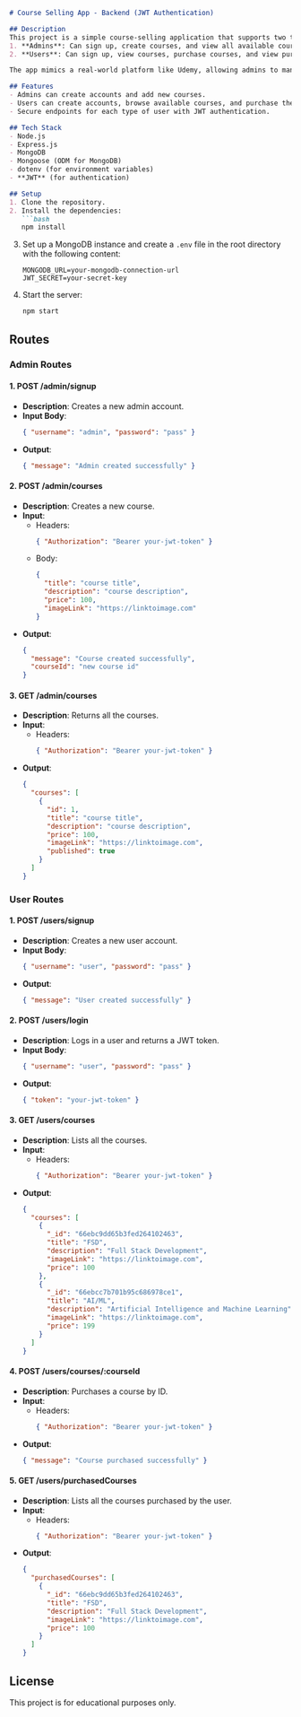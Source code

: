 ```markdown
# Course Selling App - Backend (JWT Authentication)

## Description
This project is a simple course-selling application that supports two types of users:
1. **Admins**: Can sign up, create courses, and view all available courses.
2. **Users**: Can sign up, view courses, purchase courses, and view purchased courses.

The app mimics a real-world platform like Udemy, allowing admins to manage courses and users to buy them. The app uses MongoDB as the database, so ensure that a MongoDB instance is set up before starting the project.

## Features
- Admins can create accounts and add new courses.
- Users can create accounts, browse available courses, and purchase them.
- Secure endpoints for each type of user with JWT authentication.

## Tech Stack
- Node.js
- Express.js
- MongoDB
- Mongoose (ODM for MongoDB)
- dotenv (for environment variables)
- **JWT** (for authentication)

## Setup
1. Clone the repository.
2. Install the dependencies:
   ```bash
   npm install
   ```
3. Set up a MongoDB instance and create a `.env` file in the root directory with the following content:
   ```
   MONGODB_URL=your-mongodb-connection-url
   JWT_SECRET=your-secret-key
   ```
4. Start the server:
   ```bash
   npm start
   ```

## Routes

### Admin Routes
#### 1. **POST /admin/signup**
   - **Description**: Creates a new admin account.
   - **Input Body**:
     ```json
     { "username": "admin", "password": "pass" }
     ```
   - **Output**:
     ```json
     { "message": "Admin created successfully" }
     ```

#### 2. **POST /admin/courses**
   - **Description**: Creates a new course.
   - **Input**: 
     - Headers: 
       ```json
       { "Authorization": "Bearer your-jwt-token" }
       ```
     - Body:
       ```json
       { 
         "title": "course title", 
         "description": "course description", 
         "price": 100, 
         "imageLink": "https://linktoimage.com" 
       }
       ```
   - **Output**:
     ```json
     { 
       "message": "Course created successfully", 
       "courseId": "new course id" 
     }
     ```

#### 3. **GET /admin/courses**
   - **Description**: Returns all the courses.
   - **Input**: 
     - Headers:
       ```json
       { "Authorization": "Bearer your-jwt-token" }
       ```
   - **Output**:
     ```json
     { 
       "courses": [
         {
           "id": 1,
           "title": "course title",
           "description": "course description",
           "price": 100,
           "imageLink": "https://linktoimage.com",
           "published": true
         }
       ]
     }
     ```

### User Routes
#### 1. **POST /users/signup**
   - **Description**: Creates a new user account.
   - **Input Body**:
     ```json
     { "username": "user", "password": "pass" }
     ```
   - **Output**:
     ```json
     { "message": "User created successfully" }
     ```

#### 2. **POST /users/login**
   - **Description**: Logs in a user and returns a JWT token.
   - **Input Body**:
     ```json
     { "username": "user", "password": "pass" }
     ```
   - **Output**:
     ```json
     { "token": "your-jwt-token" }
     ```

#### 3. **GET /users/courses**
   - **Description**: Lists all the courses.
   - **Input**: 
     - Headers:
       ```json
       { "Authorization": "Bearer your-jwt-token" }
       ```
   - **Output**:
     ```json
     { 
       "courses": [
         {
           "_id": "66ebc9dd65b3fed264102463",
           "title": "FSD",
           "description": "Full Stack Development",
           "imageLink": "https://linktoimage.com",
           "price": 100
         },
         {
           "_id": "66ebcc7b701b95c686978ce1",
           "title": "AI/ML",
           "description": "Artificial Intelligence and Machine Learning",
           "imageLink": "https://linktoimage.com",
           "price": 199
         }
       ]
     }
     ```

#### 4. **POST /users/courses/:courseId**
   - **Description**: Purchases a course by ID.
   - **Input**: 
     - Headers:
       ```json
       { "Authorization": "Bearer your-jwt-token" }
       ```
   - **Output**:
     ```json
     { "message": "Course purchased successfully" }
     ```

#### 5. **GET /users/purchasedCourses**
   - **Description**: Lists all the courses purchased by the user.
   - **Input**:
     - Headers:
       ```json
       { "Authorization": "Bearer your-jwt-token" }
       ```
   - **Output**:
     ```json
     { 
       "purchasedCourses": [
         {
           "_id": "66ebc9dd65b3fed264102463",
           "title": "FSD",
           "description": "Full Stack Development",
           "imageLink": "https://linktoimage.com",
           "price": 100
         }
       ]
     }
     ```

## License
This project is for educational purposes only.
```
